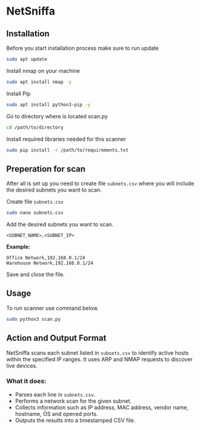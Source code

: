 # NetSniffa

## Installation

Before you start installation process make sure to run update
```bash
sudo apt update
```

Install nmap on your machine
```bash
sudo apt install nmap -y
```

Install Pip
```bash
sudo apt install python3-pip -y
```

Go to directory where is located scan.py
```bash
cd /path/to/directory
```

Install required libraries needed for this scanner
```bash
sudo pip install -r /path/to/requirements.txt
```

## Preperation for scan 

After all is set up you need to create file `subnets.csv` where you will include the desired subnets you want to scan.

Create file `subnets.csv`
```bash
sudo nano subnets.csv
```

Add the desired subnets you want to scan.
```
<SUBNET_NAME>,<SUBNET_IP>
```

**Example:**
```
Office Network,192.168.0.1/24
Warehouse Network,192.168.0.1/24
```

Save and close the file.

## Usage

To run scanner use command below.
```bash
sudo python3 scan.py
```

## Action and Output Format

NetSniffa scans each subnet listed in `subnets.csv` to identify active hosts within the specified IP ranges. It uses ARP and NMAP requests to discover live devices.

### What it does:
- Parses each line in `subnets.csv`.
- Performs a network scan for the given subnet.
- Collects information such as IP address, MAC address, vendor name, hostname, OS and opened ports.
- Outputs the results into a timestamped CSV file.
